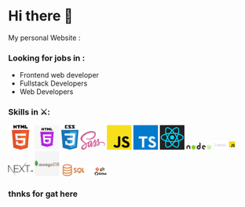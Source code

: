 # Hi there 👋

My personal Website : 


### Looking for jobs in :
- Frontend web developer
-	Fullstack Developers
-	Web Developers

### Skills in ⚔️:
<p>
    <img src="assant/html-5.png" width="50" alt="">
    <img src="assant/html-6.jpg" width="50" alt="">
    <img src="assant/css.png" width="35" alt="">
    <img src="assant/Sass_logo-700x524.png" width="50" alt="">
    <img src="assant/js.png" width="50" alt="">
    <img src="assant/typescript.png" width="50" alt="">
    <img src="assant/react-logo-1.png" width="50" alt="">
    <img src="assant/nodejs-logo.png" width="50" alt="">
    <img src="assant/Express-js.png" width="50" alt="">
    <img src="assant/next-js.png" width="50" alt="">
    <img src="assant/mongodb-logo.png" width="50" alt="">
    <img src="assant/SQL.png" width="50" alt="">
    <img src="assant/GIT-Github.png" width="50" alt="">
</p>

### thnks for gat here 

<!--
**odedmasala/odedMasala** is a ✨ _special_ ✨ repository because its `README.md` (this file) appears on your GitHub profile.

Here are some ideas to get you started:


- 🔭 I’m currently working on ...
- 🌱 I’m currently learning ...
- 👯 I’m looking to collaborate on ...
- 🤔 I’m looking for help with ...
- 💬 Ask me about ...
- 📫 How to reach me: ...
- 😄 Pronouns: ...
- ⚡ Fun fact: ...
-->
